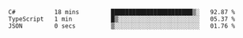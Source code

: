 <!--START_SECTION:waka-->

```text
C#           18 mins         ███████████████████████▒░   92.87 %
TypeScript   1 min           █▒░░░░░░░░░░░░░░░░░░░░░░░   05.37 %
JSON         0 secs          ▒░░░░░░░░░░░░░░░░░░░░░░░░   01.76 %
```

<!--END_SECTION:waka-->
